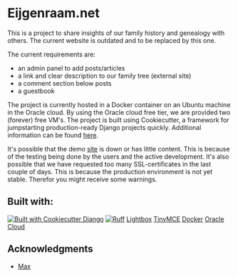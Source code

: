 # Eijgenraam.net

This is a project to share insights of our family history and genealogy with others. The current website is outdated and to be replaced by this one.

The current requirements are:
* an admin panel to add posts/articles
* a link and clear description to our family tree (external site)
* a comment section below posts
* a guestbook

The project is currently hosted in a Docker container on an Ubuntu machine in the Oracle cloud. By using the Oracle cloud free tier, we are provided two (forever) free VM's. The project is built using Cookiecutter, a framework for jumpstarting production-ready Django projects quickly. Additional information can be found [here](https://github.com/cookiecutter/cookiecutter-django/).

It's possible that the demo [site](https://eijgenra.am/) is down or has little content. This is because of the testing being done by the users and the active development. It's also possible that we have requested too many SSL-certificates in the last couple of days. This is because the production environment is not yet stable. Therefor you might receive some warnings. 


## Built with:

[![Built with Cookiecutter Django](https://img.shields.io/badge/built%20with-Cookiecutter%20Django-ff69b4.svg?logo=cookiecutter)](https://github.com/cookiecutter/cookiecutter-django/)
[![Ruff](https://img.shields.io/endpoint?url=https://raw.githubusercontent.com/astral-sh/ruff/main/assets/badge/v2.json)](https://github.com/astral-sh/ruff)
[Lightbox](https://github.com/lokesh/lightbox2)
[TinyMCE](https://github.com/jazzband/django-tinymce)
[Docker](https://www.docker.com/)
[Oracle Cloud](https://www.oracle.com/cloud/free/)

## Acknowledgments

* [Max](https://academind.com/)
